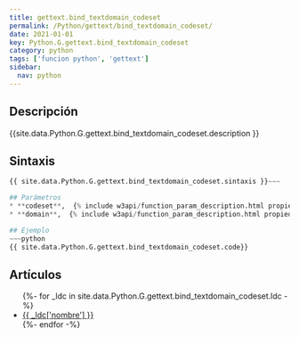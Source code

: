 ```yaml
---
title: gettext.bind_textdomain_codeset
permalink: /Python/gettext/bind_textdomain_codeset/
date: 2021-01-01
key: Python.G.gettext.bind_textdomain_codeset
category: python
tags: ['funcion python', 'gettext']
sidebar: 
  nav: python
---
```


## Descripción
{{site.data.Python.G.gettext.bind_textdomain_codeset.description }}

## Sintaxis
~~~python
{{ site.data.Python.G.gettext.bind_textdomain_codeset.sintaxis }}~~~

## Parámetros
* **codeset**,  {% include w3api/function_param_description.html propiedad=site.data.Python.G.gettext.bind_textdomain_codeset valor="codeset" %}
* **domain**,  {% include w3api/function_param_description.html propiedad=site.data.Python.G.gettext.bind_textdomain_codeset valor="domain" %}

## Ejemplo
~~~python
{{ site.data.Python.G.gettext.bind_textdomain_codeset.code}}
~~~

## Artículos
<ul>
{%- for _ldc in site.data.Python.G.gettext.bind_textdomain_codeset.ldc -%}
   <li>
       <a href="{{_ldc['url'] }}">{{ _ldc['nombre'] }}</a>
   </li>
{%- endfor -%}
</ul>
